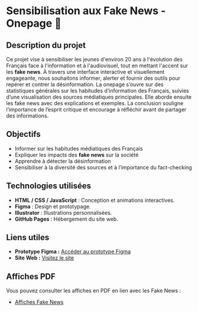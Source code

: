 # **Sensibilisation aux Fake News - Onepage** 👋

## **Description du projet**
Ce projet vise à sensibiliser les jeunes d'environ 20 ans  à l'évolution des Français face à l'information et à l'audiovisuel, tout en mettant l'accent sur les **fake news**. À travers une interface interactive et visuellement engageante, nous souhaitons informer, alerter et fournir des outils pour repérer et contrer la désinformation.
La onepage s’ouvre sur des statistiques générales sur les habitudes d’information des Français, suivies d’une visualisation des sources médiatiques principales. Elle aborde ensuite les fake news avec des explications et exemples. La conclusion souligne l’importance de l’esprit critique et encourage à réfléchir avant de partager des informations.

## **Objectifs**
- Informer sur les habitudes médiatiques des Français
- Expliquer les impacts des **fake news** sur la société
- Apprendre à détecter la désinformation
- Sensibiliser à la diversité des sources et à l’importance du fact-checking


## **Technologies utilisées**
- **HTML / CSS / JavaScript** : Conception et animations interactives.
- **Figma** : Design et prototypage.
- **Illustrator** : Illustrations personnalisées.
- **GitHub Pages** : Hébergement du site web.

## **Liens utiles**
- **Prototype Figma :** [Accéder au prototype Figma](https://www.figma.com/design/Th3Cpg5mMj05iTBTMyOAWJ/SAE-303?node-id=0-1&t=iBqSErG8UtxcPK8A-1)  
- **Site Web :** [Visitez le site](https://alexouuuuuuuuuuu.github.io/alexouuuuuuuuuuu/)

## **Affiches PDF**

Vous pouvez consulter les affiches en PDF en lien avec les Fake News :

- [Affiches Fake News](https://github.com/alexouuuuuuuuuuu/alexouuuuuuuuuuu/blob/5b9e712dd871c48e2958358abacfe737cd08011e/affiche/affiche_fake_news.pdf)

<!--
**alexouuuuuuuuuuu/alexouuuuuuuuuuu** is a ✨ _special_ ✨ repository because its `README.md` (this file) appears on your GitHub profile.

Here are some ideas to get you started:

- 🔭 I’m currently working on ...
- 🌱 I’m currently learning ...
- 👯 I’m looking to collaborate on ...
- 🤔 I’m looking for help with ...
- 💬 Ask me about ...
- 📫 How to reach me: ...
- 😄 Pronouns: ...
- ⚡ Fun fact: ...
-->

